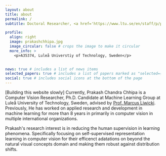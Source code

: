 ```yaml
---
layout: about
title: about
permalink: /
subtitle: Doctoral Researcher, <a href='https://www.ltu.se/en/staff/p/prakash-chandra-chhipa'>Luleå Universtiy of Technology, Sweden</a>

profile:
  align: right
  image: prakashchhipa.jpg
  image_circular: false # crops the image to make it circular
  more_info: >
    <p>A35374, Luleå Universtiy of Technology, Sweden</p>
  

news: true # includes a list of news items
selected_papers: true # includes a list of papers marked as "selected={true}"
social: true # includes social icons at the bottom of the page
---
```

[Building this website slowly]
Currently, Prakash Chandra Chhipa is a Computer Vision Researcher, Ph.D. Candidate at Machine Learning Group at Luleå University of Technology, Sweden, advised by [Prof. Marcus Liwicki](https://www.ltu.se/en/staff/m/marcus-liwicki). Previously, He has worked on applied research and development in machine learning for more than 8 years in primarily in computer vision in multiple international organizations.

Prakash's research interest is in reducing the human supervision in learning phenomena. Specifically focusing on self-supervised representation learning in computer vision for their efficenct adatations on  beyond the natural visual concepts domain and making them robust against distribution shifts.
